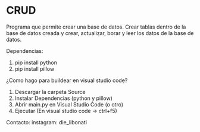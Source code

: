 # CRUD
Programa que permite crear una base de datos. Crear tablas dentro de la base de datos creada y crear, actualizar, borar y leer los datos de la base de datos.


Dependencias:
1. pip install python
2. pip install pillow

¿Como hago para buildear en visual studio code?
1. Descargar la carpeta Source
2. Instalar Dependencias (python y pillow)
3. Abrir main.py en Visual Studio Code (o otro)
4. Ejecutar (En visual studio code -> ctrl+f5)

Contacto:
instagram: die_libonati
